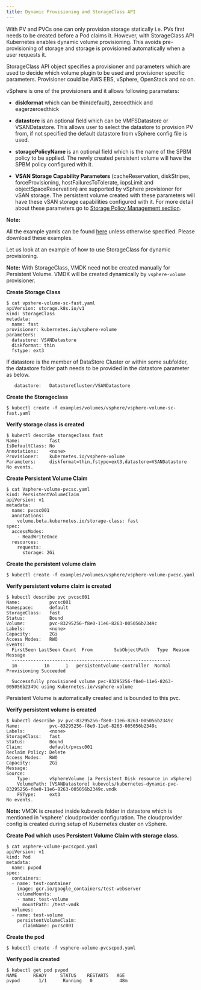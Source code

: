 ```yaml
---
title: Dynamic Provisioning and StorageClass API
---
```


With PV and PVCs one can only provision storage statically i.e. PVs first needs to be created before a Pod claims it. However, with StorageClass API Kubernetes enables dynamic volume provisioning. This avoids pre-provisioning of storage and storage is provisioned automatically when a user requests it.

StorageClass API object specifies a provisioner and parameters  which are used to decide which volume plugin to be used and provisioner specific parameters.
Provisioner could be AWS EBS, vSphere, OpenStack and so on.

vSphere is one of the provisioners and it allows following parameters:

* **diskformat** which can be thin(default), zeroedthick and eagerzeroedthick

* **datastore** is an optional field which can be VMFSDatastore or VSANDatastore. This allows user to select the datastore to provision PV from, if not specified the default datastore from vSphere config file is used.

* **storagePolicyName** is an optional field which is the name of the SPBM policy to be applied. The newly created persistent volume will have the SPBM policy configured with it.

* **VSAN Storage Capability Parameters** (cacheReservation, diskStripes, forceProvisioning, hostFailuresToTolerate, iopsLimit and objectSpaceReservation) are supported by vSphere provisioner for vSAN storage. The persistent volume created with these parameters will have these vSAN storage capabilities configured with it. For more detail about these parameters go to [Storage Policy Management section](https://vmware.github.io/vsphere-storage-for-kubernetes/documentation/policy-based-mgmt.html).

**Note:**

All the example yamls can be found [here](https://github.com/Kubernetes/Kubernetes/tree/master/examples/volumes/vsphere) unless otherwise specified. Please download these examples.

Let us look at an example of how to use StorageClass for dynamic provisioning.

**Note:** With StorageClass, VMDK need not be created manually for Persistent Volume. VMDK will be created dynamically by `vsphere-volume` provisioner.

**Create Storage Class**

```
$ cat vpshere-volume-sc-fast.yaml
apiVersion: storage.k8s.io/v1
kind: StorageClass
metadata: 
  name: fast
provisioner: kubernetes.io/vsphere-volume
parameters: 
  datastore: VSANDatastore
  diskformat: thin
  fstype: ext3
```

If datastore is the member of DataStore Cluster or within some subfolder, the datastore folder path needs to be provided in the datastore parameter as below.

```
   datastore:	DatastoreCluster/VSANDatastore
```

**Create the Storageclass**

```
$ kubectl create -f examples/volumes/vsphere/vsphere-volume-sc-fast.yaml
```

**Verify storage class is created**

```
$ kubectl describe storageclass fast
Name:           fast
IsDefaultClass: No
Annotations:    <none>
Provisioner:    kubernetes.io/vsphere-volume
Parameters:     diskformat=thin,fstype=ext3,datastore=VSANDatastore
No events.
```

**Create Persistent Volume Claim**

```
$ cat Vsphere-volume-pvcsc.yaml
kind: PersistentVolumeClaim
apiVersion: v1
metadata:
  name: pvcsc001
  annotations:
    volume.beta.kubernetes.io/storage-class: fast
spec:
  accessModes:
    - ReadWriteOnce
  resources:
    requests:
      storage: 2Gi
```

**Create the persistent volume claim**

```
$ kubectl create -f examples/volumes/vsphere/vsphere-volume-pvcsc.yaml
```

**Verify persistent volume claim is created**

```
$ kubectl describe pvc pvcsc001
Name:           pvcsc001
Namespace:      default
StorageClass:   fast
Status:         Bound
Volume:         pvc-83295256-f8e0-11e6-8263-005056b2349c
Labels:         <none>
Capacity:       2Gi
Access Modes:   RWO
Events:
  FirstSeen LastSeen Count  From        SubObjectPath   Type  Reason Message
  -----------------------------------------------------------
  1m          1m      1   persistentvolume-controller  Normal  Provisioning Succeeded

  Successfully provisioned volume pvc-83295256-f8e0-11e6-8263-005056b2349c using Kubernetes.io/vsphere-volume
```

Persistent Volume is automatically created and is bounded to this pvc.

**Verify persistent volume is created**

```
$ kubectl describe pv pvc-83295256-f8e0-11e6-8263-005056b2349c
Name:           pvc-83295256-f8e0-11e6-8263-005056b2349c
Labels:         <none>
StorageClass:   fast
Status:         Bound
Claim:          default/pvcsc001
Reclaim Policy: Delete
Access Modes:   RWO
Capacity:       2Gi
Message:
Source:
    Type:       vSphereVolume (a Persistent Disk resource in vSphere)
    VolumePath: [VSANDatastore] kubevols/kubernetes-dynamic-pvc-83295256-f8e0-11e6-8263-005056b2349c.vmdk
    FSType:     ext3
No events.
```

**Note:** VMDK is created inside kubevols folder in datastore which is mentioned in 'vsphere' cloudprovider configuration. The cloudprovider config is created during setup of Kubernetes cluster on vSphere.

**Create Pod which uses Persistent Volume Claim with storage class.**

```
$ cat vsphere-volume-pvcscpod.yaml
apiVersion: v1
kind: Pod
metadata:
  name: pvpod
spec:
  containers:
  - name: test-container
    image: gcr.io/google_containers/test-webserver
    volumeMounts:
    - name: test-volume
      mountPath: /test-vmdk
  volumes:
  - name: test-volume
    persistentVolumeClaim:
      claimName: pvcsc001
```

**Create the pod**

```
$ kubectl create -f vsphere-volume-pvcscpod.yaml
```

**Verify pod is created**

```
$ kubectl get pod pvpod
NAME      READY     STATUS    RESTARTS   AGE
pvpod       1/1      Running   0          48m
```
